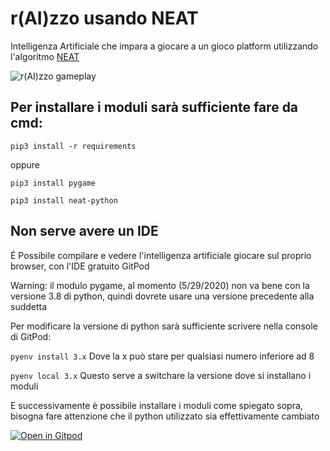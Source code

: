 # r(AI)zzo usando NEAT

Intelligenza Artificiale che impara a giocare a un gioco platform utilizzando l'algoritmo [NEAT](http://nn.cs.utexas.edu/downloads/papers/stanley.ec02.pdf)

![r(AI)zzo gameplay](https://media.giphy.com/media/dsRLxuHfKu5jlwJ1NH/giphy.gif)

Per installare i moduli sarà sufficiente fare da cmd:
-----------------------------------------------------
``
pip3 install -r requirements
``

oppure

``
pip3 install pygame
``

``
pip3 install neat-python
``

Non serve avere un IDE
----------------------

É Possibile compilare e vedere l'intelligenza artificiale giocare sul proprio browser, con l'IDE gratuito GitPod

Warning: il modulo pygame, al momento (5/29/2020) non va bene con la versione 3.8 di python, quindi dovrete usare una versione precedente alla suddetta

Per modificare la versione di python sarà sufficiente scrivere nella console di GitPod:

``
pyenv install 3.x
``
Dove la x può stare per qualsiasi numero inferiore ad 8

``
pyenv local 3.x
``
Questo serve a switchare la versione dove si installano i moduli

E successivamente è possibile installare i moduli come spiegato sopra, bisogna fare attenzione che il python utilizzato sia effettivamente cambiato

[![Open in Gitpod](https://gitpod.io/button/open-in-gitpod.svg)](https://gitpod.io/#https://github.com/BlackienBad/NEAT-rAIzzo)
